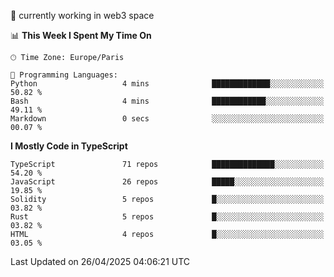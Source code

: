 🔭 currently working in web3 space

<!--START_SECTION:waka-->
📊 **This Week I Spent My Time On** 

```text
🕑︎ Time Zone: Europe/Paris

💬 Programming Languages: 
Python                   4 mins              █████████████░░░░░░░░░░░░   50.82 % 
Bash                     4 mins              ████████████░░░░░░░░░░░░░   49.11 % 
Markdown                 0 secs              ░░░░░░░░░░░░░░░░░░░░░░░░░   00.07 % 
```

**I Mostly Code in TypeScript** 

```text
TypeScript               71 repos            ██████████████░░░░░░░░░░░   54.20 % 
JavaScript               26 repos            █████░░░░░░░░░░░░░░░░░░░░   19.85 % 
Solidity                 5 repos             █░░░░░░░░░░░░░░░░░░░░░░░░   03.82 % 
Rust                     5 repos             █░░░░░░░░░░░░░░░░░░░░░░░░   03.82 % 
HTML                     4 repos             █░░░░░░░░░░░░░░░░░░░░░░░░   03.05 % 
```




 Last Updated on 26/04/2025 04:06:21 UTC
<!--END_SECTION:waka-->
